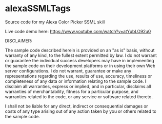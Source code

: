 # alexaSSMLTags
Source code for my Alexa Color Picker SSML skill

Live code demo here: https://www.youtube.com/watch?v=atYubLO92u0

DISCLAIMER:

The sample code described herein is provided on an "as is" basis, without warranty of any kind, to the fullest extent permitted by law. I do not warrant or guarantee the individual success developers may have in implementing the sample code on their development platforms or in using their own Web server configurations. I do not warrant, guarantee or make any representations regarding the use, results of use, accuracy, timeliness or completeness of any data or information relating to the sample code. I disclaim all warranties, express or implied, and in particular, disclaims all warranties of merchantability, fitness for a particular purpose, and warranties related to the code, or any service or software related thereto.

I shall not be liable for any direct, indirect or consequential damages or costs of any type arising out of any action taken by you or others related to the sample code.

